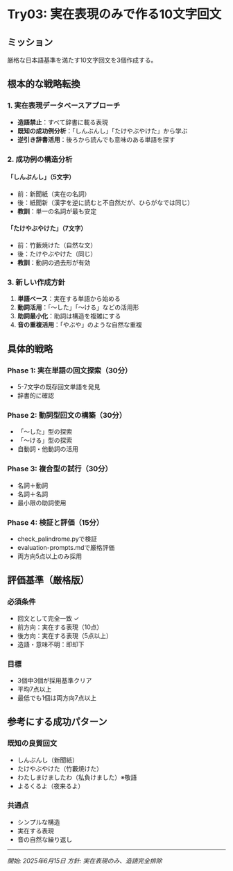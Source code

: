 # Try03: 実在表現のみで作る10文字回文

## ミッション
厳格な日本語基準を満たす10文字回文を3個作成する。

## 根本的な戦略転換

### 1. 実在表現データベースアプローチ
- **造語禁止**：すべて辞書に載る表現
- **既知の成功例分析**：「しんぶんし」「たけやぶやけた」から学ぶ
- **逆引き辞書活用**：後ろから読んでも意味のある単語を探す

### 2. 成功例の構造分析
#### 「しんぶんし」（5文字）
- 前：新聞紙（実在の名詞）
- 後：紙聞新（漢字を逆に読むと不自然だが、ひらがなでは同じ）
- **教訓**：単一の名詞が最も安定

#### 「たけやぶやけた」（7文字）
- 前：竹藪焼けた（自然な文）
- 後：たけやぶやけた（同じ）
- **教訓**：動詞の過去形が有効

### 3. 新しい作成方針
1. **単語ベース**：実在する単語から始める
2. **動詞活用**：「〜した」「〜ける」などの活用形
3. **助詞最小化**：助詞は構造を複雑にする
4. **音の重複活用**：「やぶや」のような自然な重複

## 具体的戦略

### Phase 1: 実在単語の回文探索（30分）
- 5-7文字の既存回文単語を発見
- 辞書的に確認

### Phase 2: 動詞型回文の構築（30分）
- 「〜した」型の探索
- 「〜ける」型の探索
- 自動詞・他動詞の活用

### Phase 3: 複合型の試行（30分）
- 名詞＋動詞
- 名詞＋名詞
- 最小限の助詞使用

### Phase 4: 検証と評価（15分）
- check_palindrome.pyで検証
- evaluation-prompts.mdで厳格評価
- 両方向5点以上のみ採用

## 評価基準（厳格版）

### 必須条件
- 回文として完全一致 ✓
- 前方向：実在する表現（10点）
- 後方向：実在する表現（5点以上）
- 造語・意味不明：即却下

### 目標
- 3個中3個が採用基準クリア
- 平均7点以上
- 最低でも1個は両方向7点以上

## 参考にする成功パターン

### 既知の良質回文
- しんぶんし（新聞紙）
- たけやぶやけた（竹藪焼けた）
- わたしまけましたわ（私負けました）※敬語
- よるくるよ（夜来るよ）

### 共通点
- シンプルな構造
- 実在する表現
- 音の自然な繰り返し

---
*開始: 2025年6月15日*
*方針: 実在表現のみ、造語完全排除*